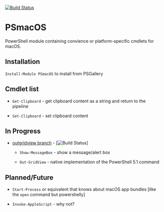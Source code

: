 [![Build Status](https://travis-ci.com/charlieschmidt/PSmacOS.svg?branch=master)](https://travis-ci.com/charlieschmidt/PSmacOS)

PSmacOS
========

PowerShell module containing convience or platform-specific cmdlets for macOS.

## Installation

`Install-Module PSmacOS` to install from PSGallery

## Cmdlet list

* `Get-Clipboard` - get clipboard content as a string and return to the pipeline

* `Set-Clipboard` - set clipboard content

## In Progress

* [outgridview branch]( 
https://github.com/charlieschmidt/PSmacOS/tree/outgridview) - [![Build Status](https://travis-ci.com/charlieschmidt/PSmacOS.svg?branch=master)]
    * `Show-MessageBox` - show a message/alert box

    * `Out-GridView` - native implementation of the PowerShell 5.1 command

## Planned/Future

* `Start-Process` or equivalent that knows about macOS app bundles [like the `open` command but powershelly]

* `Invoke-AppleScript` - why not?
